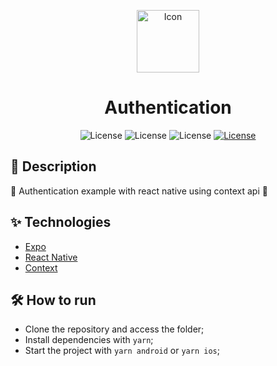 <p align="center">
<img alt="Icon" width='100' style' src="https://user-images.githubusercontent.com/51713169/204149125-2581ed0e-59a1-4fd7-ade5-1a1143cd9ed9.png">  
</p>

<h1 align="center">Authentication</h1>

<p align="center">
     <img alt="License" src="https://img.shields.io/static/v1?label=React-Native&message=0.68.2&color=202020&labelColor=008CCD">
     <img alt="License" src="https://img.shields.io/static/v1?label=Expo&message=~45.0.0&color=FFFFFF&labelColor=000000">
     <img alt="License" src="https://img.shields.io/static/v1?label=TypeScript&message=~4.3.5&color=FFFFFF&labelColor=082e5c">
  <a href="https://github.com/Victor5g/example-authentication-react-native/blob/master/LICENSE.md">
     <img alt="License" src="https://img.shields.io/static/v1?label=license&message=MIT&color=8257E5&labelColor=000000">
  </a>
    
                                  
</p>

## 🧾 Description
   🔐 Authentication example with react native using context api 👤

                                  
## ✨ Technologies 
- [Expo](https://expo.dev/)
- [React Native](https://reactnative.dev/)
- [Context](https://reactjs.org/docs/context.html)                                                                                                                                                                        
                                                                                                                              
## 🛠  How to run
- Clone the repository and access the folder;
- Install dependencies with `yarn`;
- Start the project with `yarn android` or `yarn ios`;
